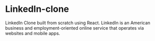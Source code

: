 
# LinkedIn-clone
LinkedIn Clone built from scratch using React.
LinkedIn is an American business and employment-oriented online service that operates via websites and mobile apps. 
